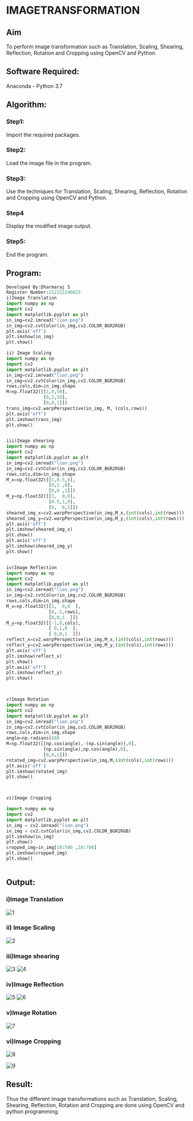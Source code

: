 # IMAGETRANSFORMATION

## Aim
To perform image transformation such as Translation, Scaling, Shearing, Reflection, Rotation and Cropping using OpenCV and Python.

## Software Required:
Anaconda - Python 3.7

## Algorithm:
### Step1:
Import the required packages.

### Step2:
Load the image file in the program.

### Step3:
Use the techniques for Translation, Scaling, Shearing, Reflection, Rotation and Cropping using OpenCV and Python.

### Step4
Display the modified image output.

### Step5:
End the program.

## Program:
```python
Developed By:Dharmaraj S
Register Number:212222240025
i)Image Translation
import numpy as np
import cv2
import matplotlib.pyplot as plt
in_img=cv2.imread("lion.png")
in_img=cv2.cvtColor(in_img,cv2.COLOR_BGR2RGB)
plt.axis('off')
plt.imshow(in_img)
plt.show()

ii) Image Scaling
import numpy as np
import cv2
import matplotlib.pyplot as plt
in_img=cv2.imread("lion.png")
in_img=cv2.cvtColor(in_img,cv2.COLOR_BGR2RGB)
rows,cols,dim=in_img.shape
M=np.float32([[1,0,50],
              [0,1,50],
              [0,0,1]])
trans_img=cv2.warpPerspective(in_img, M, (cols,rows))
plt.axis('off')
plt.imshow(trans_img)
plt.show() 


iii)Image shearing
import numpy as np
import cv2
import matplotlib.pyplot as plt
in_img=cv2.imread("lion.png")
in_img=cv2.cvtColor(in_img,cv2.COLOR_BGR2RGB)
rows,cols,dim=in_img.shape
M_x=np.float32([[1,0.5,0],
                [0,1 ,0],
                [0,0 ,1]])
M_y=np.float32([[1,  0,0],
                [0.5,1,0],
                [0,  0,1]])
sheared_img_x=cv2.warpPerspective(in_img,M_x,(int(cols),int(rows)))
sheared_img_y=cv2.warpPerspective(in_img,M_y,(int(cols),int(rows)))
plt.axis('off')
plt.imshow(sheared_img_x)
plt.show()
plt.axis('off')
plt.imshow(sheared_img_y)
plt.show()


iv)Image Reflection
import numpy as np
import cv2
import matplotlib.pyplot as plt
in_img=cv2.imread("lion.png")
in_img=cv2.cvtColor(in_img,cv2.COLOR_BGR2RGB)
rows,cols,dim=in_img.shape
M_x=np.float32([[1,  0,0  ],
                [0,-1,rows],
                [0,0,1  ]])
M_y=np.float32([[-1,0,cols],
                [ 0,1,0  ],
                [ 0,0,1  ]])
reflect_x=cv2.warpPerspective(in_img,M_x,(int(cols),int(rows)))
reflect_y=cv2.warpPerspective(in_img,M_y,(int(cols),int(rows)))
plt.axis('off')
plt.imshow(reflect_x)
plt.show()
plt.axis('off')
plt.imshow(reflect_y)
plt.show()  



v)Image Rotation
import numpy as np
import cv2
import matplotlib.pyplot as plt
in_img=cv2.imread("lion.png")
in_img=cv2.cvtColor(in_img,cv2.COLOR_BGR2RGB)
rows,cols,dim=in_img.shape
angle=np.radians(10)
M=np.float32([[np.cos(angle),-(np.sin(angle)),0],
              [np.sin(angle),np.cos(angle),0],
              [0,0,1]])
rotated_img=cv2.warpPerspective(in_img,M,(int(cols),int(rows)))
plt.axis('off')
plt.imshow(rotated_img)
plt.show()  



vi)Image Cropping

import numpy as np
import cv2
import matplotlib.pyplot as plt
in_img = cv2.imread("lion.png")
in_img = cv2.cvtColor(in_img,cv2.COLOR_BGR2RGB)
plt.imshow(in_img)
plt.show()
cropped_img=in_img[10:500 ,10:700]
plt.imshow(cropped_img)
plt.show()



```
## Output:
### i)Image Translation
![1](https://github.com/dharmaraj-007/IMAGETRANSFORMATION/assets/119560386/e3c4e7c6-b24c-4620-b689-8eec31b50258)


### ii) Image Scaling

![2](https://github.com/dharmaraj-007/IMAGETRANSFORMATION/assets/119560386/dd2dddf2-e592-47ef-bb08-aa587d992373)


### iii)Image shearing

![3](https://github.com/dharmaraj-007/IMAGETRANSFORMATION/assets/119560386/7583ec50-34bb-40d4-87f1-4857daeae11b)
![4](https://github.com/dharmaraj-007/IMAGETRANSFORMATION/assets/119560386/72421e7c-2617-46ff-a3d6-8f3c860e4fde)


### iv)Image Reflection
![5](https://github.com/dharmaraj-007/IMAGETRANSFORMATION/assets/119560386/8b9c60af-2873-4140-bb48-ce6ad850a7a9)
![6](https://github.com/dharmaraj-007/IMAGETRANSFORMATION/assets/119560386/7b645482-070e-47e7-af2b-f1876be3fc40)


### v)Image Rotation

![7](https://github.com/dharmaraj-007/IMAGETRANSFORMATION/assets/119560386/76d4deb6-b254-42fd-90fa-8c5546d3a2fa)



### vi)Image Cropping
![8](https://github.com/dharmaraj-007/IMAGETRANSFORMATION/assets/119560386/7ef09a26-32d3-49f1-8e6f-582d6ad51878)

![9](https://github.com/dharmaraj-007/IMAGETRANSFORMATION/assets/119560386/656da586-b6ae-4391-9444-e60a970f68af)



## Result: 

Thus the different image transformations such as Translation, Scaling, Shearing, Reflection, Rotation and Cropping are done using OpenCV and python programming.
